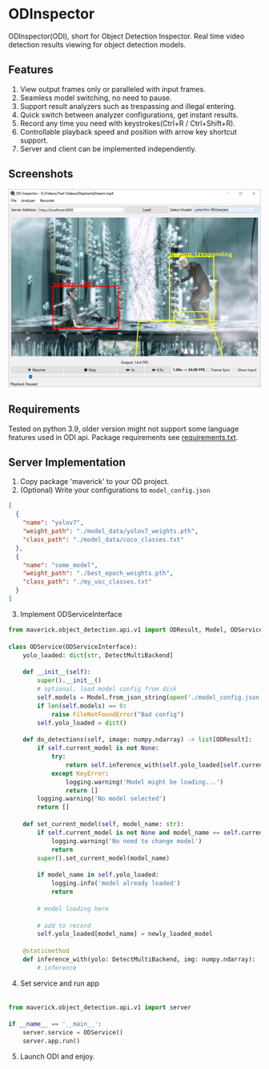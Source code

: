 ODInspector
==========
ODInspector(ODI), short for Object Detection Inspector.
Real time video detection results viewing for object detection models.

Features
-----
1. View output frames only or paralleled with input frames.
2. Seamless model switching, no need to pause.
3. Support result analyzers such as trespassing and illegal entering.
4. Quick switch between analyzer configurations, get instant results.
5. Record any time you need with keystrokes(Ctrl+R / Ctrl+Shift+R).
6. Controllable playback speed and position with arrow key shortcut support.
7. Server and client can be implemented independently.

Screenshots
-----
![](docs/images/Snipaste_2022-10-18_19-50-37.png)

Requirements
-----
Tested on python 3.9, older version might not support some
language features used in ODI api.
Package requirements see [requirements.txt](requirements.txt).

Server Implementation
-----

1. Copy package 'maverick' to your OD project.
2. (Optional) Write your configurations to `model_config.json`
```json
[
  {
    "name": "yolov7",
    "weight_path": "./model_data/yolov7_weights.pth",
    "class_path": "./model_data/coco_classes.txt"
  },
  {
    "name": "some_model",
    "weight_path": "./best_epoch_weights.pth",
    "class_path": "./my_voc_classes.txt"
  }
]
```
3. Implement ODServiceInterface
```python
from maverick.object_detection.api.v1 import ODResult, Model, ODServiceInterface

class ODService(ODServiceInterface):
    yolo_loaded: dict[str, DetectMultiBackend]

    def __init__(self):
        super().__init__()
        # optional, load model config from disk
        self.models = Model.from_json_string(open('./model_config.json').read())
        if len(self.models) == 0:
            raise FileNotFoundError("Bad config")
        self.yolo_loaded = dict()

    def do_detections(self, image: numpy.ndarray) -> list[ODResult]:
        if self.current_model is not None:
            try:
                return self.inference_with(self.yolo_loaded[self.current_model.name], image)
            except KeyError:
                logging.warning('Model might be loading...')
                return []
        logging.warning('No model selected')
        return []

    def set_current_model(self, model_name: str):
        if self.current_model is not None and model_name == self.current_model.name:
            logging.warning('No need to change model')
            return
        super().set_current_model(model_name)

        if model_name in self.yolo_loaded:
            logging.info('model already loaded')
            return

        # model loading here

        # add to record
        self.yolo_loaded[model_name] = newly_loaded_model

    @staticmethod
    def inference_with(yolo: DetectMultiBackend, img: numpy.ndarray):
        # inference
```
4. Set service and run app

```python

from maverick.object_detection.api.v1 import server

if __name__ == '__main__':
    server.service = ODService()
    server.app.run()
```

5. Launch ODI and enjoy.